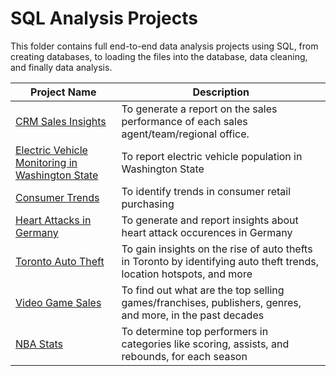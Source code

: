 # SQL Analysis Projects

This folder contains full end-to-end data analysis projects using SQL, from creating databases, to loading the files into the database, data cleaning, and finally data analysis.

| Project Name | Description |
|-|-|
| [CRM Sales Insights](https://github.com/CarlosCapili/Data-Analysis-Portfolio/tree/main/SQL%20Analysis%20Projects/CRM%20Sales%20Insights) | To generate a report on the sales performance of each sales agent/team/regional office.|
| [Electric Vehicle Monitoring in Washington State](https://github.com/CarlosCapili/Data-Analysis-Portfolio/tree/main/SQL%20Analysis%20Projects/Electric%20Vehicle%20Monitoring%20in%20Washington%20State) | To report electric vehicle population in Washington State | 
| [Consumer Trends](https://github.com/CarlosCapili/Data-Analysis-Portfolio/tree/main/SQL%20Analysis%20Projects/Consumer%20Shopping%20Trends) | To identify trends in consumer retail purchasing | 
| [Heart Attacks in Germany](https://github.com/CarlosCapili/Data-Analysis-Portfolio/tree/main/SQL%20Analysis%20Projects/Heart%20Attacks%20in%20Germany) | To generate and report insights about heart attack occurences in Germany |
| [Toronto Auto Theft](https://github.com/CarlosCapili/Data-Analysis-Portfolio/tree/main/SQL%20Analysis%20Projects/Toronto%20Auto%20Theft%20Analysis) | To gain insights on the rise of auto thefts in Toronto by identifying auto theft trends, location hotspots, and more |
| [Video Game Sales](https://github.com/CarlosCapili/Data-Analysis-Portfolio/tree/main/SQL%20Analysis%20Projects/Video%20Game%20Sales%20Analysis) | To find out what are the top selling games/franchises, publishers, genres, and more, in the past decades| 
| [NBA Stats](https://github.com/CarlosCapili/Data-Analysis-Portfolio/tree/main/SQL%20Analysis%20Projects/NBA%20Player%20Stat%20Analysis) | To determine top performers in categories like scoring, assists, and rebounds, for each season |

